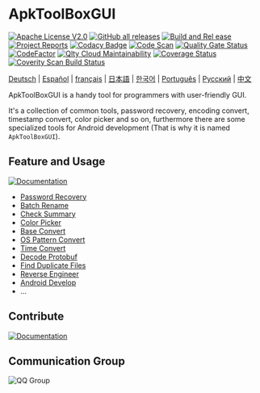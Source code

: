 # ApkToolBoxGUI

[![Apache License V2.0](https://img.shields.io/badge/license-Apache%202-green)](http://www.apache.org/licenses/LICENSE-2.0)
[![GitHub all releases](https://img.shields.io/github/downloads/jiangxincode/ApkToolBoxGUI/total)](https://github.com/jiangxincode/ApkToolBoxGUI/releases)
[![Build and Rel
ease](https://github.com/jiangxincode/ApkToolBoxGUI/actions/workflows/BuildAndRelease.yml/badge.svg)](https://github.com/jiangxincode/ApkToolBoxGUI/actions/workflows/BuildAndRelease.yml)
[![Project Reports](https://img.shields.io/badge/ApkToolBoxGUI-Reports-green.svg)](https://jiangxincode.github.io/ApkToolBoxGUI/project-reports.html)
[![Codacy Badge](https://app.codacy.com/project/badge/Grade/dab038ef9ed04bf1b73bd0031422b814)](https://app.codacy.com/gh/jiangxincode/ApkToolBoxGUI/dashboard?utm_source=gh&utm_medium=referral&utm_content=&utm_campaign=Badge_grade)
[![Code Scan](https://img.shields.io/badge/Github-CodeScan-green)](https://github.com/jiangxincode/ApkToolBoxGUI/security/code-scanning)
[![Quality Gate Status](https://sonarcloud.io/api/project_badges/measure?project=jiangxincode_ApkToolBoxGUI&metric=alert_status)](https://sonarcloud.io/dashboard?id=jiangxincode_ApkToolBoxGUI)
[![CodeFactor](https://www.codefactor.io/repository/github/jiangxincode/apktoolboxgui/badge)](https://www.codefactor.io/repository/github/jiangxincode/apktoolboxgui)
[![Qlty Cloud Maintainability](https://qlty.sh/gh/jiangxincode/projects/ApkToolBoxGUI/maintainability.svg)](https://qlty.sh/gh/jiangxincode/projects/ApkToolBoxGUI)
[![Coverage Status](https://coveralls.io/repos/github/jiangxincode/ApkToolBoxGUI/badge.svg?branch=master)](https://coveralls.io/github/jiangxincode/ApkToolBoxGUI?branch=master)
[![Coverity Scan Build Status](https://scan.coverity.com/projects/19016/badge.svg)](https://scan.coverity.com/projects/jiangxincode-apktoolboxgui)


[Deutsch](https://www.readme-i18n.com/jiangxincode/ApkToolBoxGUI?lang=de) |
[Español](https://www.readme-i18n.com/jiangxincode/ApkToolBoxGUI?lang=es) |
[français](https://www.readme-i18n.com/jiangxincode/ApkToolBoxGUI?lang=fr) |
[日本語](https://www.readme-i18n.com/jiangxincode/ApkToolBoxGUI?lang=ja) |
[한국어](https://www.readme-i18n.com/jiangxincode/ApkToolBoxGUI?lang=ko) |
[Português](https://www.readme-i18n.com/jiangxincode/ApkToolBoxGUI?lang=pt) |
[Русский](https://www.readme-i18n.com/jiangxincode/ApkToolBoxGUI?lang=ru) |
[中文](https://www.readme-i18n.com/jiangxincode/ApkToolBoxGUI?lang=zh)

ApkToolBoxGUI is a handy tool for programmers with user-friendly GUI. 

It's a collection of common tools, password recovery, encoding convert, timestamp convert, color picker and so on, furthermore there are some specialized tools for Android development (That is why it is named `ApkToolBoxGUI`).

## Feature and Usage

[![Documentation](https://img.shields.io/badge/Documentation-文档-green.svg)](https://jiangxincode.github.io/ApkToolBoxGUI)

* [Password Recovery](https://jiangxincode.github.io/ApkToolBoxGUI/features/recovery_file_password.html)
* [Batch Rename](https://jiangxincode.github.io/ApkToolBoxGUI/features/batch_rename.html)
* [Check Summary](https://jiangxincode.github.io/ApkToolBoxGUI/features/check_summary.html)
* [Color Picker](https://jiangxincode.github.io/ApkToolBoxGUI/features/color_picker.html)
* [Base Convert](https://jiangxincode.github.io/ApkToolBoxGUI/features/convert_base.html)
* [OS Pattern Convert](https://jiangxincode.github.io/ApkToolBoxGUI/features/convert_os_pattern.html)
* [Time Convert](https://jiangxincode.github.io/ApkToolBoxGUI/features/convert_time_format.html)
* [Decode Protobuf](https://jiangxincode.github.io/ApkToolBoxGUI/features/decode_protobuf.html)
* [Find Duplicate Files](https://jiangxincode.github.io/ApkToolBoxGUI/features/find_duplicate_files.html)
* [Reverse Engineer](https://jiangxincode.github.io/ApkToolBoxGUI/features/reverse_engineer.html)
* [Android Develop](https://jiangxincode.github.io/ApkToolBoxGUI/features/android_i18n_operation.html)
* ...

## Contribute

[![Documentation](https://img.shields.io/badge/Contribute-共同参与-green.svg)](https://jiangxincode.github.io/ApkToolBoxGUI/contribute/how_to_contribute.html)

## Communication Group

![QQ Group](https://raw.githubusercontent.com/wiki/jiangxincode/ApkToolBoxGUI/QQ_Group.png)
